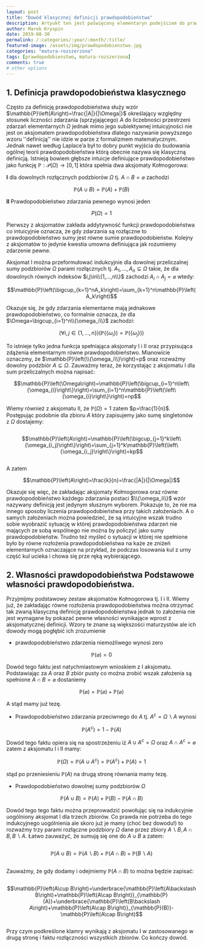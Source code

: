 ```yaml
--- 
layout: post 
title: "Dowód klasycznej definicji prawdopodobieństwa"
description: Artyukł ten jest poświęcony elementaryn podejściem do prawdopodobieństwa. Dowiesz się wiele rzeczy których w szkole się nie nauczysz. Artykł ten pozwoli Ci bardzo dobrze zrozumieć sens prawdopodobieństwa.
author: Marek Kryspin
date: 2019-08-30
permalink: /:categories/:year/:month/:title/
featured-image: /assets/img/prawdopodobienstwo.jpg
categories: "matura-rozszerzona"
tags: [prawdopodobienstwo, matura-rozszerzona]
comments: true 
# other options 
---
```


## 1. Definicja prawdopodobieństwa klasycznego
Często za definicję prawdopodobieństwa służy wzór $\mathbb{P}\left(A\right)=\frac{|A|}{|\Omega|}$ określający względny stosunek liczności zdarzania (sprzyjającego) $A$ do liczebności przestrzeni zdarzań elementarnych $\Omega$ jednak mimo jego subiektywnej intuicyjności nie jest on aksjomatem prawdopodobieństwa dlatego nazywanie powyższego wzoru ''definicją'' nie idzie w parze z formalizmem matematycznym. Jednak nawet według Laplace’a był to dobry punkt wyjścia do budowania ogólnej teorii prawdopodobieństwa którą obecnie nazywa się klasyczną definicją. Istnieją bowiem głębsze intuicje definiujące prawdopodobieństwo jako funkcję $\mathbb{P}: \mathcal{P}(\Omega)\to[0,1]$ która spełnia dwa aksjomaty Kołmogorowa:

**I** dla dowolnych rozłącznych podzbiorów $\Omega$ tj. $A\cap B=\varnothing$ zachodzi 

$$\mathbb{P}\left(A\cup B\right)=\mathbb{P}\left(A\right)+\mathbb{P}\left(B\right)$$ 

**II** Prawdopodobieństwo zdarzania pewnego wynosi jeden

$${P}(\Omega)=1$$ 

Pierwszy z aksjomatów zakłada addytywność funkcji prawdopodobieństwa co intuicyjnie oznacza, że gdy zdarzania są rozłączne to prawdopodobieństwo sumy jest równe sumie prawdopodobieństw. Kolejny z aksjomatów to jedynie kwestia umowna definiująca jak rozumiemy zdarzenie pewne.

Aksjomat I można przeformułować indukcyjnie dla dowolnej przeliczalnej sumy podzbiorów $\Omega$ parami rozłącznych tj. $A_1,...,A_n\subseteq\Omega$ takie, że dla dowolnych równych indeksów $i,j\in\\{1,...,n\\}$ zachodzi $A_i\cap A_j=\varnothing$ wtedy:

$$\mathbb{P}\left(\bigcup_{k=1}^nA_k\right)=\sum_{k=1}^n\mathbb{P}\left(A_k\right)$$

Okazuje się, że gdy zdarzania elementarne mają jednakowe prawdopodobieństwo, co formalnie oznacza, że dla $\Omega=\bigcup_{i=1}^n\\{\omega_i\\}$ zachodzi:

$$\left(\forall i,j\in\left\{1,...,n\right\}\right)\left(\mathbb{P}\left(\left\{\omega_i\right\}\right)=\mathbb{P}\left(\left\{\omega_j\right\}\right)\right)$$

To istnieje tylko jedna funkcja spełniająca aksjomaty I i II oraz przypisująca zdążenia elementarnym równe prawdopodobieństwo. Mianowicie oznaczmy, że $\mathbb{P}\left(\\{\omega_i\\}\right)=p$ oraz rozważmy dowolny podzbiór $A\subseteq\Omega$. Zauważmy teraz, że korzystając z aksjomatu I dla sum przeliczalnych można napisać:

$$\mathbb{P}\left(\Omega\right)=\mathbb{P}\left(\bigcup_{i=1}^n\left\{\omega_{i}\right\}\right)=\sum_{i=1}^n\mathbb{P}\left(\left\{\omega_{i}\right\}\right)=np$$

Wiemy również z aksjomatu II, że $\mathbb{P}(\Omega)=1$ zatem $p=\frac{1}{n}$. Postępując podobnie dla zbioru $A$ który zapisujemy jako sumę singletonów z $\Omega$ dostajemy:

<div style="overflow-x:auto;">

$$\mathbb{P}\left(A\right)=\mathbb{P}\left(\bigcup_{j=1}^k\left\{\omega_{i_j}\right\}\right)=\sum_{j=1}^k\mathbb{P}\left(\left\{\omega_{i_j}\right\}\right)=kp$$

</div>

A zatem 

$$\mathbb{P}\left(A\right)=\frac{k}{n}=\frac{|A|}{|\Omega|}$$

Okazuje się więc, że zakładając aksjomaty Kołmogorowa oraz równe prawdopodobieństwo każdego zdarzania postaci $\\{\omega_i\\}$ wzór nazywany definicją jest jedynym słusznym wyborem. Pokazuje to, że nie ma innego sposoby liczenia prawdopodobieństwa przy takich założeniach. A o samych założeniach można powiedzieć, że są intuicyjne wszak trudno sobie wyobrazić sytuację w której prawdopodobieństwa zdarzeń nie mających ze sobą wspólnego nie można by policzyć jako sumy prawdopodobieństw. Trudno też myśleć o sytuacji w której nie spełnione było by równe rozłożenia prawdopodobieństwa na każe ze zniżeń elementarnych oznaczające na przykład, że podczas losowania kul z urny część kul ucieka i chowa się prze ręką wybierającego.

## 2. Własności prawdopodobieństwa Podstawowe własności prawdopodobieństwa.
Przyjmijmy podstawowy zestaw aksjomatów Kołmogorowa tj. I i II. Wiemy już, że zakładając równe rozłożenia prawdopodobieństwa można otrzymać tak zwaną klasyczną definicję prawdopodobieństwa jednak to założenia nie jest wymagane by pokazać pewne własności wynikające wprost z aksjomatycznej definicji. Wzory te znane są większości maturzystów ale ich dowody mogą pogłębić ich zrozumienie

- prawdopodobieństwo zdarzenia niemożliwego wynosi zero 

$$\mathbb{P}(\varnothing)=0$$

Dowód tego faktu jest natychmiastowym wnioskiem z I aksjomatu. Podstawiając za $A$ oraz $B$ zbiór pusty co można zrobić wszak założenia są spełnione $A\cap B=\varnothing$ dostaniemy

$$\mathbb{P}(\varnothing)=\mathbb{P}(\varnothing)+\mathbb{P}(\varnothing)$$

A stąd mamy już tezę.

- Prawdopodobieństwo zdarzania przeciwnego do $A$ tj. $A^c=\Omega\backslash A$ wynosi

$$\mathbb{P}(A^c)=1-\mathbb{P}(A)$$

Dowód tego faktu opiera się na spostrzeżeniu iż $A\cup A^c=\Omega$ oraz $A\cap A^c=\varnothing$ zatem z aksjomatu I i II mamy:

$$\mathbb{P}(\Omega)=\mathbb{P}(A\cup A^c)=\mathbb{P}(A^c)+\mathbb{P}(A)=1$$

stąd po przeniesieniu $\mathbb{P}(A)$ na drugą stronę równania mamy tezę. 

- Prawdopodobieństwo dowolnej sumy podzbiorów $\Omega$ 

$$\mathbb{P}\left(A\cup B\right)=\mathbb{P}\left(A\right)+\mathbb{P}\left(B\right)-\mathbb{P}\left(A\cap B\right)$$

Dowód tego tego faktu można przeprowadzić powołując się na indukcyjnie uogólniony aksjomat I dla trzech zbiorów. Co prawda nie potrzeba do tego indukcyjnego uogólnienia ale skoro już je mamy (choć bez dowodu!) to rozważmy trzy parami rozłączne podzbiory $\Omega$ dane przez zbiory $A\backslash B, A\cap B, B\backslash A$. Łatwo zauważyć, że sumują się one do $A\cup B$ a zatem:

<div style="overflow-x:auto;">

$$\mathbb{P}\left(A\cup B\right)=\mathbb{P}\left(A\backslash B\right)+\mathbb{P}\left(A\cap B\right)+\mathbb{P}\left(B\backslash A\right)$$ 

</div>

Zauważmy, że gdy dodamy i odejmiemy $\mathbb{P}\left(A\cap B\right)$ to można będzie zapisać:

<div style="overflow-x:auto;">

$$\mathbb{P}\left(A\cup B\right)=\underbrace{\mathbb{P}\left(A\backslash B\right)+\mathbb{P}\left(A\cap B\right)}_{\mathbb{P}(A)}+\underbrace{\mathbb{P}\left(B\backslash A\right)+\mathbb{P}\left(A\cap B\right)}_{\mathbb{P}(B)}-\mathbb{P}\left(A\cap B\right)$$

</div>

Przy czym podkreślone klamry wynikają z aksjomatu I w zastosowanego w drugą stronę i faktu rozłączności wszystkich zbiorów. Co kończy dowód.